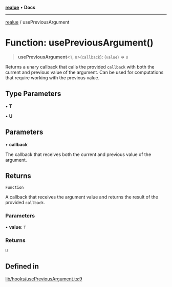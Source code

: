 [**realue**](../README.md) • **Docs**

***

[realue](../README.md) / usePreviousArgument

# Function: usePreviousArgument()

> **usePreviousArgument**\<`T`, `U`\>(`callback`): (`value`) => `U`

Returns a unary callback that calls the provided `callback` with both the current and previous value of the argument. Can be used for computations that require working with the previous value.

## Type Parameters

• **T**

• **U**

## Parameters

• **callback**

The callback that receives both the current and previous value of the argument.

## Returns

`Function`

A callback that receives the argument value and returns the result of the provided `callback`.

### Parameters

• **value**: `T`

### Returns

`U`

## Defined in

[lib/hooks/usePreviousArgument.ts:9](https://github.com/nevoland/realue/blob/cbce77129663d64110c6eeb5270a3b7841e0b453/lib/hooks/usePreviousArgument.ts#L9)
